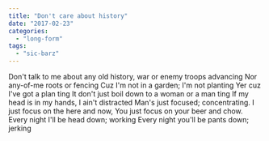 ```yaml
---
title: "Don't care about history"
date: "2017-02-23"
categories: 
  - "long-form"
tags: 
  - "sic-barz"
---
```


Don't talk to me about any old history,
war or enemy troops advancing
Nor any-of-me roots or fencing
Cuz I'm not in a garden; I'm not planting
Yer cuz I've got a plan ting
It don't just boil down to a woman or a man ting
If my head is in my hands, I ain't distracted
Man's just focused; concentrating.
I just focus on the here and now,
You just focus on your beer and chow.
Every night I'll be head down; working
Every night you'll be pants down; jerking
